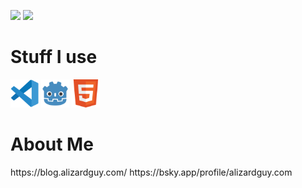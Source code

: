 <!-- About me -->

![](https://img.shields.io/badge/OS-Windows-informational?style=flat&logo=<LOGO_NAME>&logoColor=white&color=2bbc8a)
![](https://img.shields.io/badge/HMD-Valve_Index-informational?style=flat&logo=<LOGO_NAME>&logoColor=white&color=2bbc8a)

<h1> Stuff I use </h1>
<p align="left">
<img src="https://raw.githubusercontent.com/alizardguy/alizardguy/main/images/vscode-logo.svg" alt="vscode" width="45" height="45"/>
<img src="https://raw.githubusercontent.com/alizardguy/alizardguy/main/images/godot_icon_color.svg" alt="vscode" width="45" height="45"/>
<img src="https://raw.githubusercontent.com/alizardguy/alizardguy/main/images/HTML5_Badge.svg" alt="vscode" width="45" height="45"/>
</p>

<h1>About Me</h1>
https://blog.alizardguy.com/
https://bsky.app/profile/alizardguy.com
